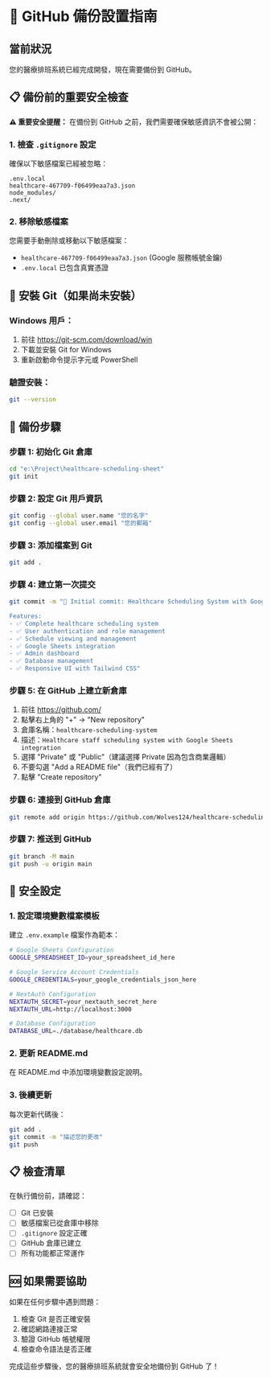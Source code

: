 # 🚀 GitHub 備份設置指南

## 當前狀況
您的醫療排班系統已經完成開發，現在需要備份到 GitHub。

## 📋 備份前的重要安全檢查

**⚠️ 重要安全提醒：**
在備份到 GitHub 之前，我們需要確保敏感資訊不會被公開：

### 1. 檢查 `.gitignore` 設定
確保以下敏感檔案已經被忽略：
```
.env.local
healthcare-467709-f06499eaa7a3.json
node_modules/
.next/
```

### 2. 移除敏感檔案
您需要手動刪除或移動以下敏感檔案：
- `healthcare-467709-f06499eaa7a3.json` (Google 服務帳號金鑰)
- `.env.local` 已包含真實憑證

## 🔧 安裝 Git（如果尚未安裝）

### Windows 用戶：
1. 前往 https://git-scm.com/download/win
2. 下載並安裝 Git for Windows
3. 重新啟動命令提示字元或 PowerShell

### 驗證安裝：
```bash
git --version
```

## 📝 備份步驟

### 步驟 1: 初始化 Git 倉庫
```bash
cd "e:\Project\healthcare-scheduling-sheet"
git init
```

### 步驟 2: 設定 Git 用戶資訊
```bash
git config --global user.name "您的名字"
git config --global user.email "您的郵箱"
```

### 步驟 3: 添加檔案到 Git
```bash
git add .
```

### 步驟 4: 建立第一次提交
```bash
git commit -m "🎉 Initial commit: Healthcare Scheduling System with Google Sheets integration

Features:
- ✅ Complete healthcare scheduling system
- ✅ User authentication and role management
- ✅ Schedule viewing and management
- ✅ Google Sheets integration
- ✅ Admin dashboard
- ✅ Database management
- ✅ Responsive UI with Tailwind CSS"
```

### 步驟 5: 在 GitHub 上建立新倉庫
1. 前往 https://github.com/
2. 點擊右上角的 "+" → "New repository"
3. 倉庫名稱：`healthcare-scheduling-system`
4. 描述：`Healthcare staff scheduling system with Google Sheets integration`
5. 選擇 "Private" 或 "Public"（建議選擇 Private 因為包含商業邏輯）
6. 不要勾選 "Add a README file"（我們已經有了）
7. 點擊 "Create repository"

### 步驟 6: 連接到 GitHub 倉庫
```bash
git remote add origin https://github.com/Wolves124/healthcare-scheduling-new.git
```

### 步驟 7: 推送到 GitHub
```bash
git branch -M main
git push -u origin main
```

## 🔐 安全設定

### 1. 設定環境變數檔案模板
建立 `.env.example` 檔案作為範本：
```bash
# Google Sheets Configuration
GOOGLE_SPREADSHEET_ID=your_spreadsheet_id_here

# Google Service Account Credentials
GOOGLE_CREDENTIALS=your_google_credentials_json_here

# NextAuth Configuration
NEXTAUTH_SECRET=your_nextauth_secret_here
NEXTAUTH_URL=http://localhost:3000

# Database Configuration
DATABASE_URL=./database/healthcare.db
```

### 2. 更新 README.md
在 README.md 中添加環境變數設定說明。

### 3. 後續更新
每次更新代碼後：
```bash
git add .
git commit -m "描述您的更改"
git push
```

## 📋 檢查清單

在執行備份前，請確認：
- [ ] Git 已安裝
- [ ] 敏感檔案已從倉庫中移除
- [ ] `.gitignore` 設定正確
- [ ] GitHub 倉庫已建立
- [ ] 所有功能都正常運作

## 🆘 如果需要協助

如果在任何步驟中遇到問題：
1. 檢查 Git 是否正確安裝
2. 確認網路連接正常
3. 驗證 GitHub 帳號權限
4. 檢查命令語法是否正確

完成這些步驟後，您的醫療排班系統就會安全地備份到 GitHub 了！
